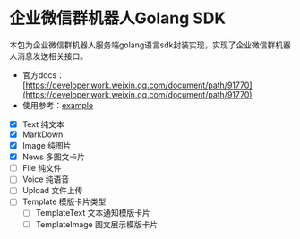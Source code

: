 # 企业微信群机器人Golang SDK

本包为企业微信群机器人服务端golang语言sdk封装实现，实现了企业微信群机器人消息发送相关接口。

* 官方docs：[https://developer.work.weixin.qq.com/document/path/91770](https://developer.work.weixin.qq.com/document/path/91770)
* 使用参考：[example](https://github.com/jjonline/go-lib-backend/tree/master/example/qywx)

- [x] Text 纯文本
- [x] MarkDown
- [x] Image 纯图片
- [x] News 多图文卡片
- [ ] File 纯文件
- [ ] Voice 纯语音
- [ ] Upload 文件上传
- [ ] Template 模版卡片类型
    - [ ] TemplateText  文本通知模版卡片
    - [ ] TemplateImage 图文展示模版卡片
